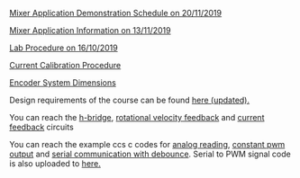 [Mixer Application Demonstration Schedule on 20/11/2019](https://github.com/mee427/mee427.github.io/blob/master/20191120.pdf)

[Mixer Application Information on 13/11/2019](https://github.com/mee427/mee427.github.io/blob/master/Mixer%20Application.pdf)

[Lab Procedure on 16/10/2019](https://github.com/mee427/mee427.github.io/blob/master/PID_Lab_Procedure.pdf)

[Current Calibration Procedure](https://github.com/mee427/mee427.github.io/blob/master/MEE427_Current_Calib.pdf)

[Encoder System Dimensions](https://github.com/mee427/mee427.github.io/blob/master/Encoder%20Holder.pdf)


Design requirements of the course can be found [here (updated).](https://github.com/mee427/mee427.github.io/blob/master/Requirements.pdf)

You can reach the [h-bridge](https://github.com/mee427/circuits/blob/master/H_bridge.PNG), [rotational velocity feedback](https://github.com/mee427/circuits/blob/master/Rotational%20Velocity%20Feedback.PNG) and [current feedback](https://github.com/mee427/circuits/blob/master/Current%20Feedback.PNG) circuits

You can reach the example ccs c codes for [analog reading](https://github.com/mee427/ccs-c-codes/blob/master/AnalogRead.c), [constant pwm output](https://github.com/mee427/ccs-c-codes/blob/master/ConstantPwmOut.c) and [serial communication with debounce](https://github.com/mee427/ccs-c-codes/blob/master/SerialDebounce.c). Serial to PWM signal code is also uploaded to [here.](https://github.com/mee427/ccs-c-codes/blob/master/ReadStringToPwm.c)

